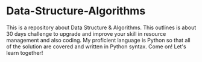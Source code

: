 # Data-Structure-Algorithms
This is a repository about Data Structure &amp; Algorithms. This outlines is about 30 days challenge to upgrade and improve your skill in resource management and also coding. My proficient language is Python so that all of the solution are covered and written in Python syntax. Come on!  Let's learn together!
